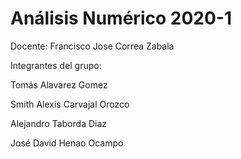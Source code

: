 # Análisis Numérico 2020-1

Docente: Francisco Jose Correa Zabala

Integrantes del grupo:

Tomás Alavarez Gomez

Smith Alexis Carvajal Orozco

Alejandro Taborda Diaz

José David Henao Ocampo
